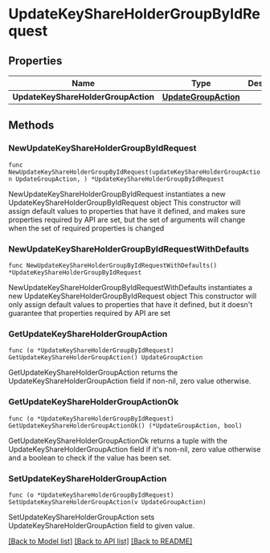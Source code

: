 # UpdateKeyShareHolderGroupByIdRequest

## Properties

Name | Type | Description | Notes
------------ | ------------- | ------------- | -------------
**UpdateKeyShareHolderGroupAction** | [**UpdateGroupAction**](UpdateGroupAction.md) |  | 

## Methods

### NewUpdateKeyShareHolderGroupByIdRequest

`func NewUpdateKeyShareHolderGroupByIdRequest(updateKeyShareHolderGroupAction UpdateGroupAction, ) *UpdateKeyShareHolderGroupByIdRequest`

NewUpdateKeyShareHolderGroupByIdRequest instantiates a new UpdateKeyShareHolderGroupByIdRequest object
This constructor will assign default values to properties that have it defined,
and makes sure properties required by API are set, but the set of arguments
will change when the set of required properties is changed

### NewUpdateKeyShareHolderGroupByIdRequestWithDefaults

`func NewUpdateKeyShareHolderGroupByIdRequestWithDefaults() *UpdateKeyShareHolderGroupByIdRequest`

NewUpdateKeyShareHolderGroupByIdRequestWithDefaults instantiates a new UpdateKeyShareHolderGroupByIdRequest object
This constructor will only assign default values to properties that have it defined,
but it doesn't guarantee that properties required by API are set

### GetUpdateKeyShareHolderGroupAction

`func (o *UpdateKeyShareHolderGroupByIdRequest) GetUpdateKeyShareHolderGroupAction() UpdateGroupAction`

GetUpdateKeyShareHolderGroupAction returns the UpdateKeyShareHolderGroupAction field if non-nil, zero value otherwise.

### GetUpdateKeyShareHolderGroupActionOk

`func (o *UpdateKeyShareHolderGroupByIdRequest) GetUpdateKeyShareHolderGroupActionOk() (*UpdateGroupAction, bool)`

GetUpdateKeyShareHolderGroupActionOk returns a tuple with the UpdateKeyShareHolderGroupAction field if it's non-nil, zero value otherwise
and a boolean to check if the value has been set.

### SetUpdateKeyShareHolderGroupAction

`func (o *UpdateKeyShareHolderGroupByIdRequest) SetUpdateKeyShareHolderGroupAction(v UpdateGroupAction)`

SetUpdateKeyShareHolderGroupAction sets UpdateKeyShareHolderGroupAction field to given value.



[[Back to Model list]](../README.md#documentation-for-models) [[Back to API list]](../README.md#documentation-for-api-endpoints) [[Back to README]](../README.md)


